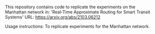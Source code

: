 This repository contains code to replicate the experiments on the Manhattan network in: 'Real-Time Approximate Routing for Smart Transit Systems' URL: https://arxiv.org/abs/2103.06212

Usage instructions: To replicate experiments for the Manhattan network.


